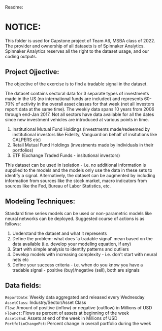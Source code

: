 Readme:
# NOTICE:
This folder is used for Capstone project of Team A6, MSBA class of 2022.  
The provider and ownership of all datasets is of Spinnaker Analytics. Spinnaker Analytics reserves all the right to the dataset usage, and our coding outputs.

## Project Ojjective:
The objective of the exercise is to find a tradable signal in the dataset. 

The dataset contains sectoral data for 3 separate types of investments made in the US  (no international funds are included) and represents 60-70% of activity in the overall asset classes for that week (not all investors report data at the same time). The weekly data spans 10 years from 2006 through end-Jan 2017. Not all sectors have data available for all the dates since new investment vehicles are introduced at various points in time. 

1. Institutional Mutual Fund Holdings (investments made/redeemed by institutional investors like Fidelity, Vanguard on behalf of insitutions like CALPERS etc)
2. Retail Mutual Fund Holdings (investments made by individuals in their portfolios) 
3. ETF (Exchange Traded Funds - insitutional investors)

This dataset can be used in isolation - i.e. no additional information is supplied to the models and the models only use the data in these sets to identify a signal. Alternatively, the dataset can be augmented by including information from sources like the stock market, macro indicators from sources like the Fed, Bureau of Labor Statistics, etc.

## Modeling Techniques:

Standard time series models can be used or non-parametric models like neural networks can be deployed. Suggested course of actions is as follows:

1. Understand the dataset and what it represents
2. Define the problem: what does 'a tradable signal' mean based on the data available (i.e. develop your modeling equation, if any)
3. Start with simple analysis to identify patterns and outliers
4. Develop models with increasing complexity - i.e. don't start with neural nets etc
5. Define your success criteria - i.e. when do you know you have a tradable signal - positive (buy)/negative (sell), both are signals

## Data fields:  
`ReportDate`: Weekly data aggregated and released every Wednesday  
`AssetClass`: Industry/Sector/Asset Class	  
`Flow`: Amount of positive (inflow) or negative (outflow) in Millions of USD 	  
`FlowPct`: Flows as percent of assets at beginning of the week  
`AssetsEnd`: Assets at end of the week in Millions of USD  
`PortfolioChangePct`: Percent change in overall portfolio during the week
